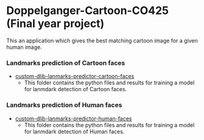# Doppelganger-Cartoon-CO425 (Final year project)


This an application which gives the best matching cartoon image for a given human image.

### Landmarks prediction of Cartoon faces ###

* [custom-dlib-lanmarks-predictor-cartoon-faces](https://github.com/PrasadM96/Doppelganger-Cartoon-CO425/tree/main/custom-dlib-lanmarks-predictor-cartoon-faces) 
  * This folder contains the python files and results for training a model for lanmdark detection of Cartoon faces.
  

### Landmarks prediction of Human faces ###

* [custom-dlib-lanmarks-predictor-human-faces](https://github.com/PrasadM96/Doppelganger-Cartoon-CO425/tree/main/custom-dlib-lanmarks-predictor-human-faces) 
  * This folder contains the python files and results for training a model for lanmdark detection of Human faces.

